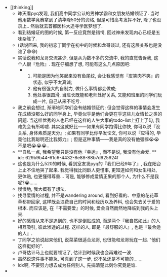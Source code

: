 - [[thinking]]
	- 昨天看pyq发现, 我们高中同学公认的男神学霸和女朋友结婚领证了. 当时他用数学竞赛拿到了清华降50分的资格, 但是可惜高考发挥不好, 降了也没录上.. 然后就去首都医科大追寻学医梦想了.
	- 看到结婚证的图的时候, 第一反应竟然是错愕, 回过神来发现内心已经是五味杂陈了.
	- (话说回来, 我的初恋丁同学在初中的时候和龙哥谈过, 还有这层关系也是没谁了😅😅)
	- 实话说我和龙哥交流甚少, 但是从为数不多的交流中, 我的直觉告诉我, 这个人很『危险』. 现在仔细想了想, 可能有这么几点原因吧:
		- 1. 可能是因为他笑起来没有鱼尾纹, 会让我感觉有『皮笑肉不笑』的状态, 似乎不太真诚;
		  2. 他有很强大的自制力, 做什么事情都会做成;
		  3. 他处事很圆滑, 当班长既能和老师处好关系, 又能和班里的同学们玩成一片, 自己从来不吃亏.
	- 我之前会想过, 渐渐地同学们会有结婚领证的; 但会觉得这样的事情会发生在成绩没那么好的同学身上, 毕竟似乎是他们会更在乎这些儿女情长之类的问题. 当这样优秀的人也已经在这样的人生大事的todo-list上打上了勾, 我难免会有所唏嘘. 其实这就好比——如果有同学跑得比你快, 你可以说『没关系, 身体素质是天分』; 如果有同学比你早发论文, 你可以说『应得的, 毕竟他比我聪明还比我努力』; 但是这种事情——我是真的没有他强嘛😭😭不是吧😭😭😭..
	- **自私一点, 我希望我只是没有他『幸运』, 而不是说, 我没有他会爱. **
	  id:: 629b9b44-61c6-4432-8e88-88b7d925924f
	- 这也是为什么520的时候, 看到室友发pyq的『我们已经9年了』, 我在阳台上止不住地哭了起来. 我觉得我比同龄人更懂事, 更知道如何和女生相处, 更体贴, 也更懂得尊重… 可是, 能够修成爱情正果的那个人, 为什么不是我呢?😭……
	- 慢慢地, 我大概有了想法.
	- 找寻爱情的过程, 并不是wandering around, 看到好看的、中意的花花草草都带回家, 这样既会浪费自己的时间和经历以及养料, 也会失去关于爱的根本. 而应该是, 在『不需要爱』的时候, 爱会自然而然地降临到我的头上来.
	- 好的感情从来不是追到的, 也不是倒贴成的, 而是两个『我自然如此』的人相互吸引, 彼此渗透的过程. 这样的人, 即是『最舒服的人』, 也是『最合适的人』.
	- 丁同学之前说起来他们, 说菜菜很适合龙哥, 也很能和龙哥玩在一起. "他们这样挺好的".
	- 卢哥估计马上也就要领证了,  估计到时候我也会再难过一波.
	- 虽然说这件事不能急, 可真到了这一步, 说不急还是不可能的... ...
	- ldx啊, 不要努力想去成为任何别人, 先搞清楚此刻你究竟是谁.
-
